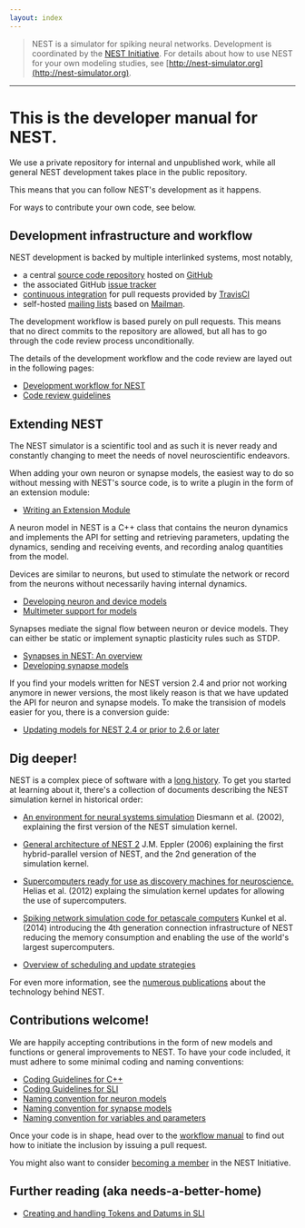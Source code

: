 ```yaml
---
layout: index
---
```


> NEST is a simulator for spiking neural networks. Development is
  coordinated by the [NEST Initiative](http://nest-initiative.org). For
  details about how to use NEST for your own modeling studies, see
  [http://nest-simulator.org](http://nest-simulator.org).

<hr>

# This is the developer manual for NEST.

We use a private repository for internal and unpublished work, while
all general NEST development takes place in the public repository.

This means that you can follow NEST's development as it happens.

For ways to contribute your own code, see below.

## Development infrastructure and workflow

NEST development is backed by multiple interlinked systems, most
notably,

* a central [source code repository](https://github.com/nest/nest-simulator) hosted on [GitHub](https://github.com/)
* the associated GitHub [issue tracker](https://github.com/nest/nest-simulator/issues)
* [continuous integration](continuous_integration) for pull requests provided by [TravisCI](https://travis-ci.org/)
* self-hosted [mailing lists](http://www.nest-simulator.org/community/) based on [Mailman](http://www.gnu.org/software/mailman/).

The development workflow is based purely on pull requests. This means
that no direct commits to the repository are allowed, but all has to
go through the code review process unconditionally.

The details of the development workflow and the code review are layed
out in the following pages:

* [Development workflow for NEST](development_workflow)  
* [Code review guidelines](code_review_guidelines)  

## Extending NEST

The NEST simulator is a scientific tool and as such it is never ready
and constantly changing to meet the needs of novel neuroscientific
endeavors.

When adding your own neuron or synapse models, the easiest way to do
so without messing with NEST's source code, is to write a plugin in
the form of an extension module:

* [Writing an Extension Module](extension_modules)

A neuron model in NEST is a C++ class that contains the neuron
dynamics and implements the API for setting and retrieving parameters,
updating the dynamics, sending and receiving events, and recording
analog quantities from the model.

Devices are similar to neurons, but used to stimulate the network or
record from the neurons without necessarily having internal dynamics.

* [Developing neuron and device models](neuron_and_device_models)
* [Multimeter support for models](multimeter_support)

Synapses mediate the signal flow between neuron or device models. They
can either be static or implement synaptic plasticity rules such as
STDP.

* [Synapses in NEST: An overview](synapses_overview)
* [Developing synapse models](synapse_models)

If you find your models written for NEST version 2.4 and prior not
working anymore in newer versions, the most likely reason is that we
have updated the API for neuron and synapse models. To make the
transision of models easier for you, there is a conversion guide:

* [Updating models for NEST 2.4 or prior to 2.6 or later](model_conversion_3g_4g)

## Dig deeper!

NEST is a complex piece of software with a [long
history](http://dx.doi.org/10.3389/conf.fninf.2013.09.00106). To get
you started at learning about it, there's a collection of documents
describing the NEST simulation kernel in historical order:

* [An environment for neural systems
  simulation](http://cns-classes.bu.edu/cn510/Papers/diesmann-gewaltig-02.pdf)
    Diesmann et al. (2002), explaining the first version of the NEST
    simulation kernel.
  
* [General architecture of NEST 2](http://mindzoo.de/files/Diploma-JME.pdf)
    J.M. Eppler (2006) explaining the first hybrid-parallel version of
    NEST, and the 2nd generation of the simulation kernel.

* [Supercomputers ready for use as discovery machines for neuroscience.](http://dx.doi.org/10.3389/fninf.2012.00026)
    Helias et al. (2012) explaing the simulation kernel updates for
    allowing the use of supercomputers.

* [Spiking network simulation code for petascale computers](http://dx.doi.org/10.3389/fninf.2014.00078)
    Kunkel et al. (2014) introducing the 4th generation connection
    infrastructure of NEST reducing the memory consumption and enabling
    the use of the world's largest supercomputers.

* [Overview of scheduling and update strategies](simulation_loop_mindelay)

For even more information, see the [numerous
publications](http://www.nest-initiative.org/publications/) about the
technology behind NEST.

## Contributions welcome!

We are happily accepting contributions in the form of new models and
functions or general improvements to NEST. To have your code included,
it must adhere to some minimal coding and naming conventions:

* [Coding Guidelines for C++](coding_guidelines_c++)
* [Coding Guidelines for SLI](coding_guidelines_sli)
* [Naming convention for neuron models](neuron_model_naming)
* [Naming convention for synapse models](synapse_model_naming)
* [Naming convention for variables and parameters](variables_parameters_naming)

Once your code is in shape, head over to the [workflow
manual](development_workflow) to find out how to initiate the inclusion
by issuing a pull request.

You might also want to consider [becoming a
member](http://www.nest-initiative.org/membership/) in the NEST
Initiative.

## Further reading (aka needs-a-better-home)

* [Creating and handling Tokens and Datums in SLI](tokens_and_datums)
